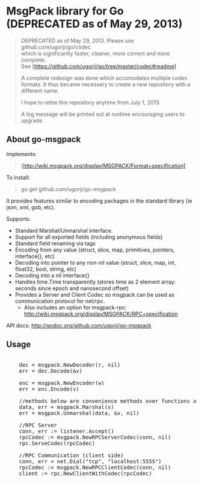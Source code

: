 # MsgPack library for Go (DEPRECATED as of May 29, 2013)

> DEPRECATED as of May 29, 2013. Please use github.com/ugorji/go/codec  
> which is significantly faster, cleaner, more correct and more complete.  
> See [https://github.com/ugorji/go/tree/master/codec#readme]  
> 
> A complete redesign was done which accomodates multiple codec formats.
> It thus became necessary to create a new repository with a different name. 
> 
> I hope to retire this repository anytime from July 1, 2013.
> 
> A log message will be printed out at runtime encouraging users to upgrade.

## About go-msgpack

Implements:
>  [http://wiki.msgpack.org/display/MSGPACK/Format+specification]

To install:
>  go get github.com/ugorji/go-msgpack

It provides features similar to encoding packages in the standard library (ie json, xml, gob, etc).

Supports:
  * Standard Marshal/Unmarshal interface.
  * Support for all exported fields (including anonymous fields)
  * Standard field renaming via tags
  * Encoding from any value (struct, slice, map, primitives, pointers, interface{}, etc)
  * Decoding into pointer to any non-nil value (struct, slice, map, int, float32, bool, string, etc)
  * Decoding into a nil interface{} 
  * Handles time.Time transparently (stores time as 2 element array: seconds since epoch and nanosecond offset)
  * Provides a Server and Client Codec so msgpack can be used as communication protocol for net/rpc.
    * Also includes an option for msgpack-rpc: http://wiki.msgpack.org/display/MSGPACK/RPC+specification

API docs: http://godoc.org/github.com/ugorji/go-msgpack

Usage
-----

<pre>

    dec = msgpack.NewDecoder(r, nil)  
    err = dec.Decode(&v)  
    
    enc = msgpack.NewEncoder(w)  
    err = enc.Encode(v)  
    
    //methods below are convenience methods over functions above.  
    data, err = msgpack.Marshal(v)  
    err = msgpack.Unmarshal(data, &v, nil)  
    
    //RPC Server
    conn, err := listener.Accept()
    rpcCodec := msgpack.NewRPCServerCodec(conn, nil)
    rpc.ServeCodec(rpcCodec)

    //RPC Communication (client side)
    conn, err = net.Dial("tcp", "localhost:5555")  
    rpcCodec := msgpack.NewRPCClientCodec(conn, nil)  
    client := rpc.NewClientWithCodec(rpcCodec)  

</pre>
